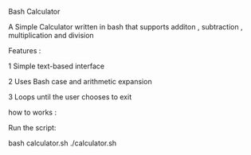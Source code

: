 Bash Calculator

A Simple Calculator written in bash that supports additon , subtraction , multiplication and division


Features : 

1 Simple text-based interface

2 Uses Bash case and arithmetic expansion

3 Loops until the user chooses to exit

how to works :

Run the script:

bash calculator.sh
./calculator.sh


